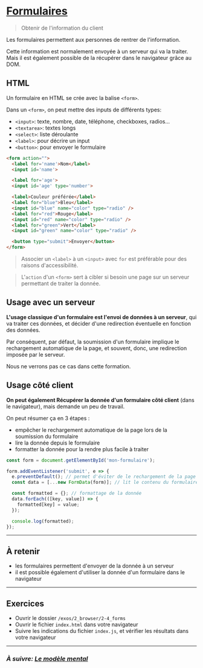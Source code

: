 # [Formulaires](https://developer.mozilla.org/fr/docs/Learn/Forms)

> Obtenir de l'information du client

Les formulaires permettent aux personnes de rentrer de l'information.

Cette information est normalement envoyée à un serveur qui va la traiter. Mais il est également possible de la récupérer dans le navigateur grâce au DOM.

## HTML

Un formulaire en HTML se crée avec la balise `<form>`.

Dans un `<form>`, on peut mettre des inputs de différents types:
- `<input>`: texte, nombre, date, téléphone, checkboxes, radios...
- `<textarea>`: textes longs
- `<select>`: liste déroulante
- `<label>`: pour décrire un input
- `<button>`: pour envoyer le formulaire

```html
<form action="">
  <label for='name'>Nom</label>
  <input id='name'>

  <label for='age'>
  <input id='age' type='number'>

  <label>Couleur préférée</label>
  <label for="blue">Bleu</label>
  <input id="blue" name="color" type="radio" />
  <label for="red">Rouge</label>
  <input id="red" name="color" type="radio" />
  <label for="green">Vert</label>
  <input id="green" name="color" type="radio" />

  <button type="submit">Envoyer</button>
</form>
```

> Associer un `<label>` à un `<input>` avec `for` est préférable pour des raisons d'accessibilité.

> L'`action` d'un `<form>` sert à cibler si besoin une page sur un serveur permettant de traiter la donnée.

## Usage avec un serveur

**L'usage classique d'un formulaire est l'envoi de données à un serveur**, qui va traiter ces données, et décider d'une redirection éventuelle en fonction des données.

Par conséquent, par défaut, la soumission d'un formulaire implique le rechargement automatique de la page, et souvent, donc, une redirection imposée par le serveur.

Nous ne verrons pas ce cas dans cette formation.

## Usage côté client

**On peut également Récupérer la donnée d'un formulaire côté client** (dans le navigateur), mais demande un peu de travail.

On peut résumer ça en 3 étapes :
- empêcher le rechargement automatique de la page lors de la soumission du formulaire
- lire la donnée depuis le formulaire
- formatter la donnée pour la rendre plus facile à traiter

```js
const form = document.getElementById('mon-formulaire');

form.addEventListener('submit', e => {
  e.preventDefault(); // permet d'éviter de le rechargement de la page
  const data = [...new FormData(form)]; // lit le contenu du formulaire

  const formatted = {}; // formattage de la donnée
  data.forEach(([key, value]) => {
    formatted[key] = value;
  });

  console.log(formatted);
});
```

---

## À retenir

- les formulaires permettent d'envoyer de la donnée à un serveur
- il est possible également d'utiliser la donnée d'un formulaire dans le navigateur

---

## Exercices

- Ouvrir le dossier `/exos/2_browser/2-4_forms`
- Ouvrir le fichier `index.html` dans votre navigateur
- Suivre les indications du fichier `index.js`, et vérifier les résultats dans
  votre navigateur

---

### _À suivre: [Le modèle mental](../3_mental_models/3-1_introduction.md)_
